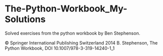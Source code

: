 # The-Python-Workbook_My-Solutions
Solved exercises from the python workbook by Ben Stephenson.


© Springer International Publishing Switzerland 2014
B. Stephenson, The Python Workbook, DOI 10.1007/978-3-319-14240-1_1
